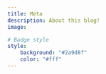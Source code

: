 ```yaml
---
title: Meta
description: About this blog!
image:

# Badge style
style:
    background: "#2a9d8f"
    color: "#fff"
---
```

